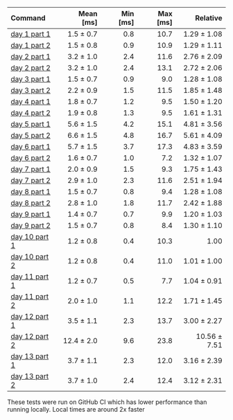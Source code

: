 | Command | Mean [ms] | Min [ms] | Max [ms] | Relative |
|:---|---:|---:|---:|---:|
| [day 1 part 1](/src/bin/day1.rs) | 1.5 ± 0.7 | 0.8 | 10.7 | 1.29 ± 1.08 |
| [day 1 part 2](/src/bin/day1.rs) | 1.5 ± 0.8 | 0.9 | 10.9 | 1.29 ± 1.11 |
| [day 2 part 1](/src/bin/day2.rs) | 3.2 ± 1.0 | 2.4 | 11.6 | 2.76 ± 2.09 |
| [day 2 part 2](/src/bin/day2.rs) | 3.2 ± 1.0 | 2.4 | 13.1 | 2.72 ± 2.06 |
| [day 3 part 1](/src/bin/day3.rs) | 1.5 ± 0.7 | 0.9 | 9.0 | 1.28 ± 1.08 |
| [day 3 part 2](/src/bin/day3.rs) | 2.2 ± 0.9 | 1.5 | 11.5 | 1.85 ± 1.48 |
| [day 4 part 1](/src/bin/day4.rs) | 1.8 ± 0.7 | 1.2 | 9.5 | 1.50 ± 1.20 |
| [day 4 part 2](/src/bin/day4.rs) | 1.9 ± 0.8 | 1.3 | 9.5 | 1.61 ± 1.31 |
| [day 5 part 1](/src/bin/day5.rs) | 5.6 ± 1.5 | 4.2 | 15.1 | 4.81 ± 3.56 |
| [day 5 part 2](/src/bin/day5.rs) | 6.6 ± 1.5 | 4.8 | 16.7 | 5.61 ± 4.09 |
| [day 6 part 1](/src/bin/day6.rs) | 5.7 ± 1.5 | 3.7 | 17.3 | 4.83 ± 3.59 |
| [day 6 part 2](/src/bin/day6.rs) | 1.6 ± 0.7 | 1.0 | 7.2 | 1.32 ± 1.07 |
| [day 7 part 1](/src/bin/day7.rs) | 2.0 ± 0.9 | 1.5 | 9.3 | 1.75 ± 1.43 |
| [day 7 part 2](/src/bin/day7.rs) | 2.9 ± 1.0 | 2.3 | 11.6 | 2.51 ± 1.94 |
| [day 8 part 1](/src/bin/day8.rs) | 1.5 ± 0.7 | 0.8 | 9.4 | 1.28 ± 1.08 |
| [day 8 part 2](/src/bin/day8.rs) | 2.8 ± 1.0 | 1.8 | 11.7 | 2.42 ± 1.88 |
| [day 9 part 1](/src/bin/day9.rs) | 1.4 ± 0.7 | 0.7 | 9.9 | 1.20 ± 1.03 |
| [day 9 part 2](/src/bin/day9.rs) | 1.5 ± 0.7 | 0.8 | 8.4 | 1.30 ± 1.10 |
| [day 10 part 1](/src/bin/day10.rs) | 1.2 ± 0.8 | 0.4 | 10.3 | 1.00 |
| [day 10 part 2](/src/bin/day10.rs) | 1.2 ± 0.8 | 0.4 | 11.0 | 1.01 ± 1.00 |
| [day 11 part 1](/src/bin/day11.rs) | 1.2 ± 0.7 | 0.5 | 7.7 | 1.04 ± 0.91 |
| [day 11 part 2](/src/bin/day11.rs) | 2.0 ± 1.0 | 1.1 | 12.2 | 1.71 ± 1.45 |
| [day 12 part 1](/src/bin/day12.rs) | 3.5 ± 1.1 | 2.3 | 13.7 | 3.00 ± 2.27 |
| [day 12 part 2](/src/bin/day12.rs) | 12.4 ± 2.0 | 9.6 | 23.8 | 10.56 ± 7.51 |
| [day 13 part 1](/src/bin/day13.rs) | 3.7 ± 1.1 | 2.3 | 12.0 | 3.16 ± 2.39 |
| [day 13 part 2](/src/bin/day13.rs) | 3.7 ± 1.0 | 2.4 | 12.4 | 3.12 ± 2.31 |

These tests were run on GitHub CI which has lower performance than running locally. Local times are around 2x faster
